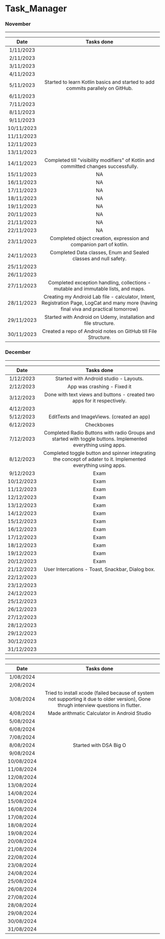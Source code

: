 # Task_Manager

### November
__________________________________________

 |Date      |       Tasks done                                                        |
 |:--------:|:-----------------------------------------------------------------------:|
 | 1/11/2023|                                                                         |
 | 2/11/2023|                                                                         |
 | 3/11/2023|                                                                         |
 | 4/11/2023|                                                                         |
 | 5/11/2023|Started to learn Kotlin basics and started to add commits parallely on GitHub.                                          |
 | 6/11/2023|                                                                         |
 | 7/11/2023|                                                                         |
 | 8/11/2023|                                                                         |
 | 9/11/2023|                                                                         |
 |10/11/2023|                                                                         |
 |11/11/2023|                                                                         |
 |12/11/2023|                                                                         |
 |13/11/2023|                                                                         |
 |14/11/2023|Completed till "visibility modifiers" of Kotlin and committed changes successfully.                                                                       |
 |15/11/2023|NA                                                                       |
 |16/11/2023|NA                                                                       |
 |17/11/2023|NA                                                                       |
 |18/11/2023|NA                                                                       |
 |19/11/2023|NA                                                                       |
 |20/11/2023|NA                                                                       |
 |21/11/2023|NA                                                                       |
 |22/11/2023|NA                                                                       |
 |23/11/2023|Completed object creation, expression and companion part of kotlin.                                                                         |
 |24/11/2023|Completed Data classes, Enum and Sealed classes and null safety.                                                                       |
 |25/11/2023|                                                                         |
 |26/11/2023|                                                                         |
 |27/11/2023|Completed exception handling, collections - mutable and immutable lists, and maps.                                                                       |
 |28/11/2023|Creating my Android Lab file - calculator, Intent, Registration Page, LogCat and many more (having final viva and practical tomorrow)                                      |
 |29/11/2023|Started with Android on Udemy, installation and file structure.                                                                        |
 |30/11/2023|Created a repo of Android notes on GitHub till File Structure.                                                                         |


### December
___________________________________________________________________________________________

 |Date      |       Tasks done                                                        |
 |:--------:|:-----------------------------------------------------------------------:|
 | 1/12/2023| Started with Android studio - Layouts.                                                                     |
 | 2/12/2023| App was crashing - Fixed it                                                                      |
 | 3/12/2023| Done with text views and buttons - created two apps for it respectively.                                                                        |
 | 4/12/2023|                                                                         |
 | 5/12/2023|EditTexts and ImageViews. (created an app)                                                                         |
 | 6/12/2023|Checkboxes                                                                       |
 | 7/12/2023|Completed Radio Buttons with radio Groups and started with toggle buttons. Implemented everything using apps.                                                             |
 | 8/12/2023|Completed toggle button and spinner integrating the concept of adater to it. Implemented everything using apps.                      |
 | 9/12/2023|  Exam |
 |10/12/2023|   Exam                                                                        |
 |11/12/2023|  Exam                                                                  |
 |12/12/2023|  Exam                                                            |
 |13/12/2023|  Exam                                                      |
 |14/12/2023| Exam                                                |
 |15/12/2023|  Exam                                          |
 |16/12/2023| Exam |
 |17/12/2023|  Exam                              |
 |18/12/2023|  Exam                        |
 |19/12/2023|  Exam                  |
 |20/12/2023|    Exam            |
 |21/12/2023| User Intercations - Toast, Snackbar, Dialog box.                                                                        |
 |22/12/2023|                                                                         |
 |23/12/2023|                                                                         |
 |24/12/2023|                                                                         |
 |25/12/2023|                                                                         |
 |26/12/2023|                                                                         |
 |27/12/2023|                                                                         |
 |28/12/2023|                                                                         |
 |29/12/2023|                                                                         |
 |30/12/2023|                                                                         |
 |31/12/2023|                                                                         |



 ____________________________


 |Date      |       Tasks done                                                        |
 |:--------:|:-----------------------------------------------------------------------:|
 | 1/08/2024|                                                                    |
 | 2/08/2024|
 | 3/08/2024| Tried to install xcode (failed because of system not supporting it due to older version), Gone thrugh interview questions in flutter.                                     
 | 4/08/2024| Made arithmatic Calculator in Android Studio                                                                      |
 | 5/08/2024|                                                                        |
 | 6/08/2024|                                                                      |
 | 7/08/2024|                                                           |
 | 8/08/2024| Started with DSA Big O                  |
 | 9/08/2024| 
 |10/08/2024|                                                                         |
 |11/08/2024|                                                                    |
 |12/08/2024|                                                            |
 |13/08/2024|                                                      |
 |14/08/2024|                                                |
 |15/08/2024|                                            |
 |16/08/2024| 
 |17/08/2024|                              |
 |18/08/2024|                          |
 |19/08/2024|                    |
 |20/08/2024|                |
 |21/08/2024|                                                                         |
 |22/08/2024|                                                                         |
 |23/08/2024|                                                                         |
 |24/08/2024|                                                                         |
 |25/08/2024|                                                                         |
 |26/08/2024|                                                                         |
 |27/08/2024|                                                                         |
 |28/08/2024|                                                                         |
 |29/08/2024|                                                                         |
 |30/08/2024|                                                                         |
 |31/08/2024|                                                                         |

